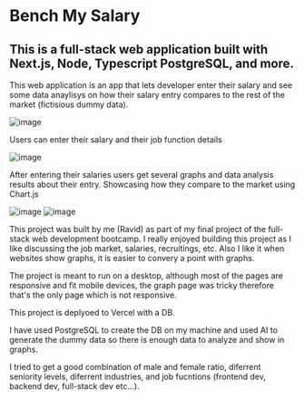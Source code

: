# Bench My Salary

## This is a full-stack web application built with Next.js, Node, Typescript PostgreSQL, and more.

This web application is an app that lets developer enter their salary and see some data anaylisys on how their salary entry compares to the rest of the market (fictisious dummy data).

![image](https://github.com/user-attachments/assets/731f3a6d-e2e5-4e44-9a2d-07ece9793b27)

Users can enter their salary and their job function details

![image](https://github.com/user-attachments/assets/a32fa2d6-fa15-48ed-b30a-858ab30c6ae5)

After entering their salaries users get several graphs and data analysis results about their entry.
Showcasing how they compare to the market using Chart.js

![image](https://github.com/user-attachments/assets/44bc2b3f-1d51-4733-a1e9-a5aef4ea7f0e)
![image](https://github.com/user-attachments/assets/1ad32005-ba38-43ac-ac6d-d9df00cccbd8)

This project was built by me (Ravid) as part of my final project of the full-stack web development bootcamp.
I really enjoyed building this project as I like discussing the job market, salaries, recruitings, etc.
Also I like it when websites show graphs, it is easier to convery a point with graphs.

The project is meant to run on a desktop, although most of the pages are responsive and fit mobile devices, the graph page was tricky therefore that's the only page which is not responsive.

This project is deplyoed to Vercel with a DB.

I have used PostgreSQL to create the DB on my machine and used AI to generate the dummy data so there is enough data to analyze and show in graphs.

I tried to get a good combination of male and female ratio, diferrent seniority levels, diferrent industries, and job fucntions (frontend dev, backend dev, full-stack dev etc...).
